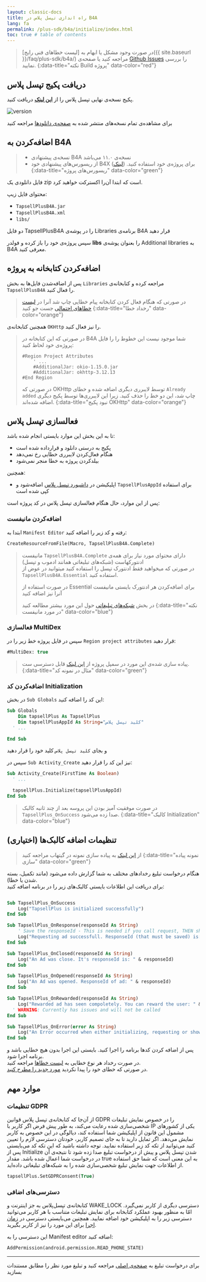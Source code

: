 ```yaml
---
layout: classic-docs
title: راه اندازی تپسل پلاس در B4A
lang: fa
permalink: /plus-sdk/b4a/initialize/index.html
toc: true # table of contents
---
```


> در صورت وجود مشکل یا ابهام به [لیست خطاهای فنی رایج]({{ site.baseurl }}/faq/plus-sdk/b4a/) مراجعه کنید یا صفحه‌ی [Github Issues](https://github.com/tapsellorg/TapsellPlusSDK-B4APlugin/issues?q=is%3Aissue) را بررسی نمایید.
{:data-title="نکته Build پروژه" data-color="red"}

## دریافت پکیج تپسل پلاس

پکیج نسخه‌ی نهایی تپسل پلاس را از
[**این لینک**](https://github.com/tapsellorg/TapsellPlusSDK-B4APlugin/releases/download/2.1.3/TapsellPlusB4A-2.1.3.zip)
دریافت کنید.

![version](https://img.shields.io/github/v/release/tapsellorg/TapsellPlusSDK-B4aPlugin?label=tapsellplus-b4a&style=plastic)

برای مشاهده‌ی تمام نسخه‌های منتشر شده به
[صفحه‌ی دانلودها](https://github.com/tapsellorg/TapsellPlusSDK-B4APlugin/releases)
مراجعه کنید

## اضافه‌کردن به B4A

> - نسخه‌ی پیشنهادی B4A نسخه‌ی ۱۱.۰ می‌باشد  
> - از ریسورس‌های پیشنهادی خود B4X برای پروژه‌ی خود استفاده کنید. ([لینک](https://www.b4x.com/b4a.html))
{:data-title="ریسورس‌های پروژه" data-color="green"}


فایل دانلودی یک
zip
است که ابتدا آن‌را اکسترکت خواهید کرد.

محتوای فایل زیپ:  
- `TapsellPlusB4A.jar`
- `TapsellPlusB4A.xml`
- `libs/`

دو فایل
TapsellPlusB4A
را در پوشه‌ی
Libraries
برنامه‌ی
B4A
قرار دهید

سپس پروژه‌ی خود را باز کرده و فولدر
**libs**
را بعنوان پوشه‌ی 
Additional libraries
به
B4A
معرفی کنید.

## اضافه‌کردن کتابخانه به پروژه
پس از اضافه‌شدن فایل‌ها به بخش
`Libraries`
مراجعه کرده و کتابخانه‌ی 
`TapsellPlusB4A`
را فعال کنید.

> در صورتی که هنگام فعال کردن کتابخانه پیام خطایی چاپ شد آنرا در [لیست خطاهای احتمالی](https://github.com/tapsellorg/TapsellPlusSDK-B4APlugin/issues?q=is%3Aissue) جست جو کنید
{:data-title="رخداد خطا" data-color="orange"}

همچنین کتابخانه‌ی
`OKHttp`
را نیز فعال کنید.

> در صورتی که این کتابخانه در B4A شما موجود نیست این خطوط را را فایل پروژه‌ی خود لحاظ کنید:
> 
> ```
> #Region Project Attributes 
> 	  ' ...
>     #AdditionalJar: okio-1.15.0.jar
>     #AdditionalJar: okhttp-3.12.13
> #End Region
> ```
> 
> در صورتی که OKHttp توسط لایبرری دیگری اضافه شده و خطای
> `Already added`
> چاپ شد، این دو خط را حذف کنید. زیرا این لایبرری‌ها توسط پکیج دیگری اضافه شده‌اند.
{:data-title="نبود پکیج OKHttp" data-color="orange"}

## فعالسازی تپسل پلاس
تا به این بخش این موارد بایستی انجام شده باشد:

- پکیج به درستی دانلود و قرارداده شده است
- هنگام فعال‌کردن لایبرری خطایی رخ نمی‌دهد
- بیلد‌کردن پروژه به خطا منجر نمی‌شود

همچنین:

- اپلیکیشن در [داشبورد تپسل پلاس](https://tapsell.ir/tapsellplus/) اضافه‌شود و `TapsellPlusAppId` برای استفاده کپی شده است

پس از این موارد، حال هنگام فعالسازی تپسل پلاس در کد پروژه است:


### اضافه‌کردن مانیفست

ابتدا به `Manifest Editor` رفته و کد زیر را اضافه کنید:

```vb
CreateResourceFromFile(Macro, TapsellPlusB4A.Complete)
```

> مانیفست `TapsellPlusB4A.Complete` دارای محتوای مورد نیاز برای همه‌ی ادنتورکهاست (شبکه‌های تبلیغاتی همانند ادموب و تپسل)  
> در صورتی که میخواهید فقط ادنتورک تپسل را استفاده کنید میتوانید در عوض از `TapsellPlusB4A.Essential` استفاده کنید.  
>
> در صورت استفاده از Essential برای اضافه‌کردن هر ادنتورک بایستی مانیفست آنرا نیز اضافه کنید  
> 
> در بخش [شبکه‌های تبلیغاتی](/plus-sdk/b4a/add-adnetworks/index.html) حول این مورد بیشتر مطالعه کنید
{:data-title="نکته در مورد مانیفست" data-color="blue"}

### فعالسازی MultiDex

سپس در فایل پروژه خط زیر را در `Region project attributes` قرار دهید:

```vb
#MultiDex: true
```


> پیاده سازی شده‌ی این مورد در سمپل پروژه از [این لینک](https://github.com/tapsellorg/TapsellPlusSDK-B4ASample/blob/c3db2c060e6cf9d1627c4d4a0aaa397fb8444f23/tapsell.b4a#L25) قابل دسترسی ست.
{:data-title="مثال در نمونه کد" data-color="green"}



### اضافه‌کردن کد Initialization

در بخش `Sub Globals` این کد را اضافه کنید:

```vb
Sub Globals
	Dim tapsellPlus As TapsellPlus
	Dim tapsellPlusAppId As String="کلید تپسل پلاس"
  ' ...

End Sub
```

و بجای `کلید تپسل پلاس` کلید خود را قرار دهید

سپس در `Sub Activity_Create` نیز این کد را قرار دهید:

```vb
Sub Activity_Create(FirstTime As Boolean)
  ' ...

  tapsellPlus.Initialize(tapsellPlusAppId)
End Sub
```

> در صورت موفقیت آمیز بودن این پروسه بعد از چند ثانیه کالبک `TapsellPlus_OnSuccess` صدا زده می‌شود.
{:data-title="کالبک Initialization" data-color="blue"}


## (اختیاری) تنظیمات اضافه کالبک‌ها

> از [این لینک](https://github.com/tapsellorg/TapsellPlusSDK-B4ASample/blob/0ed4cf5b1ec275061b20e600a87eae47b29b1c49/tapsell.b4a#L155) به پیاده سازی نمونه در گیتهاب مراجعه کنید
{:data-title="نمونه پیاده سازی" data-color="green"}


هنگام درخواست تبلیغ رخدادهای مختلف به شما گزارش داده می‌شود (مانند تکمیل، بسته شدن یا خطا).  
برای دریافت این اطلاعات بایستی کالبک‌های زیر را در برنامه اضافه کنید:

```vb

Sub TapsellPlus_OnSuccess
	Log("TapsellPlus is initialized successfully")
End Sub

Sub TapsellPlus_OnResponse(responseId As String)
	' Save the responseId - This is needed if you call request, THEN show (not requetsAndShow)
	Log("Requesting ad successfull. ResponseId (that must be saved) is: " & responseId)
End Sub

Sub TapsellPlus_OnClosed(responseId As String)
	Log("An Ad was close. It's responseId is: " & responseId)
End Sub

Sub TapsellPlus_OnOpened(responseId As String)
	Log("An Ad was opened. ResponseId of ad: " & responseId)
End Sub

Sub TapsellPlus_OnRewarded(responseId As String)
	Log("Rewarded ad has seen compoletely. You can reward the user: " & responseId) 
  ' WARNING: Currently has issues and will not be called
End Sub

Sub TapsellPlus_OnError(error As String)
	Log("An Error occurred when either initializing, requesting or showing ad Ad. Error is: " & error)
End Sub
```

پس از اضافه کردن کدها برنامه را اجرا کنید. بایستی این اجرا بدون هیچ خطایی باشد و برنامه اجرا شود.  
در صورت رخداد هر نوع خطایی به [لیست خطاها](https://github.com/tapsellorg/TapsellPlusSDK-B4APlugin/issues?q=is%3Aissue) مراجعه کنید.  
در صورتی که خطای خود را پیدا نکردید [مورد جدید را مطرح کنید](https://github.com/tapsellorg/TapsellPlusSDK-B4APlugin/issues/new).

## موارد مهم
### تنظیمات GDPR
از آن‌جا که کتابخانه‌ی تپسل پلاس قوانین GDPR را در خصوص نمایش تبلیغات شخصی‌سازی شده رعایت می‌کند، به طور پیش فرض اگر کاربر با IP یکی از کشورهای مشمول این قانون از اپلیکیشن شما استفاده کند، دیالوگی در این خصوص به کاربر نمایش می‌دهد. اگر تمایل دارید تا به جای تصمیم کاربر، خودتان دسترسی لازم را تعیین کنید می‌توانید از تکه کد زیر استفاده نمایید. توجه داشته باشید که این تکه کد می‌بایستی پس از Initialize شدن تپسل پلاس و پیش از درخواست تبلیغ صدا زده شود تا نتیجه‌ی آن در درخواست شما اعمال شده باشد. مقدار true‌ به این معنی است که شما حق استفاده از اطلاعات جهت نمایش تبلیغ شخصی‌سازی شده را به شبکه‌های تبلیغاتی داده‌اید.

```vb
tapsellPlus.SetGDPRConsent(True)
```

### دسترسی‌های اضافی

کتابخانه‌ی تپسل‌پلاس به جز اینترنت و WAKE_LOCK دسترسی دیگری از کاربر نمی‌گیرد. امّا به منظور بهبود عملکرد کتابخانه برای نمایش تبلیغات متناسب با هر کاربر می‌توانید دسترسی زیر را به اپلیکیشن خود اضافه نمایید. همچنین می‌بایستی دسترسی در [زمان اجرا](https://www.b4x.com/android/forum/threads/runtime-permissions-android-6-0-permissions.67689/#content) برای این مورد را نیز از کاربر بگیرید.

این دسترسی را به Manifest editor اضافه کنید:

```vb
AddPermission(android.permission.READ_PHONE_STATE)
```

---


برای درخواست تبلیغ به [صفحه‌ی اصلی](/plus-sdk/b4a/main/index.html) مراجعه کنید و تبلیغ مورد نظر را مطابق مستندات بسازید
